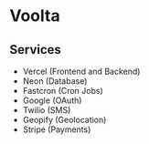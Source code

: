 # Voolta

## Services
- Vercel (Frontend and Backend)
- Neon (Database)
- Fastcron (Cron Jobs)
- Google (OAuth)
- Twilio (SMS)
- Geopify (Geolocation)
- Stripe (Payments)